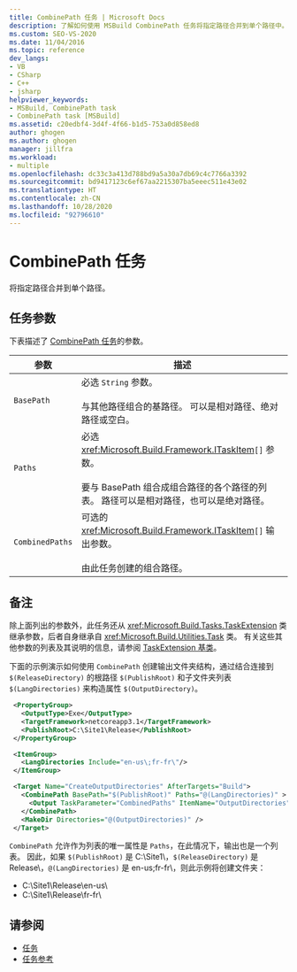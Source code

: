 ```yaml
---
title: CombinePath 任务 | Microsoft Docs
description: 了解如何使用 MSBuild CombinePath 任务将指定路径合并到单个路径中。
ms.custom: SEO-VS-2020
ms.date: 11/04/2016
ms.topic: reference
dev_langs:
- VB
- CSharp
- C++
- jsharp
helpviewer_keywords:
- MSBuild, CombinePath task
- CombinePath task [MSBuild]
ms.assetid: c20edbf4-3d4f-4f66-b1d5-753a0d858ed8
author: ghogen
ms.author: ghogen
manager: jillfra
ms.workload:
- multiple
ms.openlocfilehash: dc33c3a413d788bd9a5a30a7db69c4c7766a3392
ms.sourcegitcommit: bd9417123c6ef67aa2215307ba5eeec511e43e02
ms.translationtype: HT
ms.contentlocale: zh-CN
ms.lasthandoff: 10/28/2020
ms.locfileid: "92796610"
---
```

# <a name="combinepath-task"></a>CombinePath 任务

将指定路径合并到单个路径。
## <a name="task-parameters"></a>任务参数

 下表描述了 [CombinePath 任务](../msbuild/combinepath-task.md)的参数。


|参数|描述|
|---------------|-----------------|
|`BasePath`|必选 `String` 参数。<br /><br /> 与其他路径组合的基路径。 可以是相对路径、绝对路径或空白。|
|`Paths`|必选 <xref:Microsoft.Build.Framework.ITaskItem>`[]` 参数。<br /><br /> 要与 BasePath 组合成组合路径的各个路径的列表。 路径可以是相对路径，也可以是绝对路径。|
|`CombinedPaths`|可选的 <xref:Microsoft.Build.Framework.ITaskItem>`[]` 输出参数。<br /><br /> 由此任务创建的组合路径。|

## <a name="remarks"></a>备注

 除上面列出的参数外，此任务还从 <xref:Microsoft.Build.Tasks.TaskExtension> 类继承参数，后者自身继承自 <xref:Microsoft.Build.Utilities.Task> 类。 有关这些其他参数的列表及其说明的信息，请参阅 [TaskExtension 基类](../msbuild/taskextension-base-class.md)。

 下面的示例演示如何使用 `CombinePath` 创建输出文件夹结构，通过结合连接到 `$(ReleaseDirectory)` 的根路径 `$(PublishRoot)` 和子文件夹列表 `$(LangDirectories)` 来构造属性 `$(OutputDirectory)`。

 ```xml
  <PropertyGroup>
    <OutputType>Exe</OutputType>
    <TargetFramework>netcoreapp3.1</TargetFramework>
    <PublishRoot>C:\Site1\Release</PublishRoot>
  </PropertyGroup>

  <ItemGroup>
    <LangDirectories Include="en-us\;fr-fr\"/>
  </ItemGroup>

  <Target Name="CreateOutputDirectories" AfterTargets="Build">
    <CombinePath BasePath="$(PublishRoot)" Paths="@(LangDirectories)" >
      <Output TaskParameter="CombinedPaths" ItemName="OutputDirectories"/>
    </CombinePath>
    <MakeDir Directories="@(OutputDirectories)" />
  </Target>
```

`CombinePath` 允许作为列表的唯一属性是 `Paths`，在此情况下，输出也是一个列表。 因此，如果 `$(PublishRoot)` 是 C:\Site1\\，`$(ReleaseDirectory)` 是 Release\\，`@(LangDirectories)` 是 en-us\;fr-fr\\，则此示例将创建文件夹：

- C:\Site1\Release\en-us\
- C:\Site1\Release\fr-fr\

## <a name="see-also"></a>请参阅

- [任务](../msbuild/msbuild-tasks.md)
- [任务参考](../msbuild/msbuild-task-reference.md)
